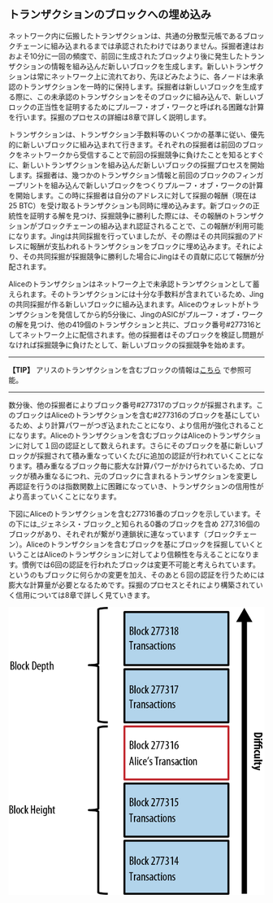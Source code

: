 ## トランザクションのブロックへの埋め込み

ネットワーク内に伝搬したトランザクションは、共通の分散型元帳であるブロックチェーンに組み込まれるまでは承認されたわけではありません。採掘者達はおおよそ10分に一回の頻度で、前回に生成されたブロックより後に発生したトランザクションの情報を組み込んだ新しいブロックを生成します。新しいトランザクションは常にネットワーク上に流れており、先ほどみたように、各ノードは未承認のトランザクションを一時的に保持します。採掘者は新しいブロックを生成する際に、この未承認のトランザクションをそのブロックに組み込んで、新しいブロックの正当性を証明するためにプルーフ・オブ・ワークと呼ばれる困難な計算を行います。採掘のプロセスの詳細は8章で詳しく説明します。

トランザクションは、トランザクション手数料等のいくつかの基準に従い、優先的に新しいブロックに組み込まれて行きます。それぞれの採掘者は前回のブロックをネットワークから受信することで前回の採掘競争に負けたことを知るとすぐに、新しいトランザクションを組み込んだ新しいブロックの採掘プロセスを開始します。採掘者は、幾つかのトランザクション情報と前回のブロックのフィンガープリントを組み込んで新しいブロックをつくりプルーフ・オブ・ワークの計算を開始します。この時に採掘者は自分のアドレスに対して採掘の報酬（現在は25 BTC）を受け取るトランザクションも同時に埋め込みます。新ブロックの正統性を証明する解を見つけ、採掘競争に勝利した際には、その報酬のトランザクションがブロックチェーンの組み込まれ認証されることで、この報酬が利用可能になります。Jingは共同採掘を行っていましたが、その際はその共同採掘のアドレスに報酬が支払われるトランザクションをブロックに埋め込みます。それにより、その共同採掘が採掘競争に勝利した場合にJingはその貢献に応じて報酬が分配されます。

Aliceのトランザクションはネットワーク上で未承認トランザクションとして蓄えられます。そのトランザクションには十分な手数料が含まれているため、Jingの共同採掘が作る新しいブロックに組み込まれます。Aliceのウォレットがトランザクションを発信してから約5分後に、JingのASICがプルーフ・オブ・ワークの解を見つけ、他の419個のトランザクションと共に、ブロック番号#277316としてネットワーク上に配信されます。他の採掘者はそのブロックを検証し問題がなければ採掘競争に負けたとして、新しいブロックの採掘競争を始めます。

---
**【TIP】**
アリスのトランザクションを含むブロックの情報は[こちら](https://blockchain.info/block-height/277316) で参照可能。

---
数分後、他の採掘者によりブロック番号#277317のブロックが採掘されます。このブロックはAliceのトランザクションを含む#277316のブロックを基にしているため、より計算パワーがつぎ込まれたことになり、より信用が強化されることになります。Aliceのトランザクションを含むブロックはAliceのトランザクションに対して１回の認証として数えられます。さらにそのブロックを基に新しいブロックが採掘されて積み重なっていくたびに追加の認証が行われていくことになります。積み重なるブロック毎に膨大な計算パワーがかけられているため、ブロックが積み重なるにつれ、元のブロックに含まれるトランザクションを変更し再認証を行うのは指数関数上に困難になっていき、トランザクションの信用性がより高まっていくことになります。

下図にAliceのトランザクションを含む277316番のブロックを示しています。その下には_ジェネシス・ブロック_と知られる0番のブロックを含め 277,316個のブロックがあり、それぞれが繋がり連鎖状に連なっています（ブロックチェーン）。Aliceのトランザクションを含むブロックを基にブロックを採掘していくということはAliceのトランザクションに対してより信頼性を与えることになります。慣例では6回の認証を行われたブロックは変更不可能と考えられています。というのもブロックに何らかの変更を加え、そのあと６回の認証を行うためには膨大な計算量が必要となるためです。採掘のプロセスとそれにより構築されていく信用については8章で詳しく見ていきます。

!["ブロック番号#277316に含まれるAliceのトランザクション"](00_images/msbt_0209.png "ブロック番号#277316に含まれるAliceのトランザクション")


